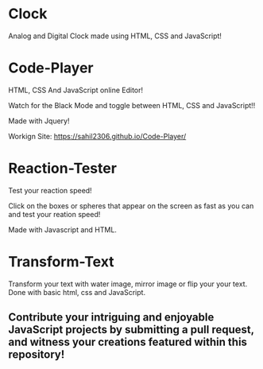 # Clock

Analog and Digital Clock made using HTML, CSS and JavaScript!

# Code-Player

HTML, CSS And JavaScript online Editor!

Watch for the Black Mode and toggle between HTML, CSS and JavaScript!!

Made with Jquery!

Workign Site: https://sahil2306.github.io/Code-Player/

# Reaction-Tester

Test your reaction speed!

Click on the boxes or spheres that appear on the screen as fast as you can and test your reation speed! 

Made with Javascript and HTML.

# Transform-Text

Transform your text with water image, mirror image or flip your your text.
Done with basic html, css and JavaScript.


## Contribute your intriguing and enjoyable JavaScript projects by submitting a pull request, and witness your creations featured within this repository!
